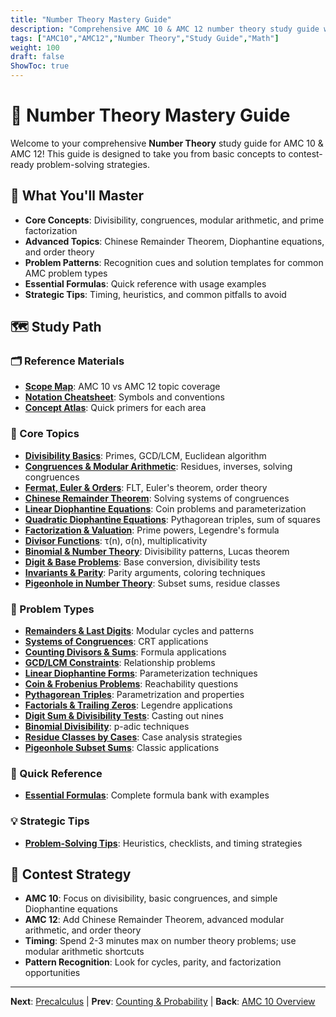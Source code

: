```yaml
---
title: "Number Theory Mastery Guide"
description: "Comprehensive AMC 10 & AMC 12 number theory study guide with topics, problem types, formulas, and tips."
tags: ["AMC10","AMC12","Number Theory","Study Guide","Math"]
weight: 100
draft: false
ShowToc: true
---
```


# 🔢 Number Theory Mastery Guide

Welcome to your comprehensive **Number Theory** study guide for AMC 10 & AMC 12! This guide is designed to take you from basic concepts to contest-ready problem-solving strategies.

## 🎯 What You'll Master

- **Core Concepts**: Divisibility, congruences, modular arithmetic, and prime factorization
- **Advanced Topics**: Chinese Remainder Theorem, Diophantine equations, and order theory
- **Problem Patterns**: Recognition cues and solution templates for common AMC problem types
- **Essential Formulas**: Quick reference with usage examples
- **Strategic Tips**: Timing, heuristics, and common pitfalls to avoid

## 🗺️ Study Path

### 🗂️ Reference Materials
- **[Scope Map](reference/scope-map)**: AMC 10 vs AMC 12 topic coverage
- **[Notation Cheatsheet](reference/notation-cheatsheet)**: Symbols and conventions
- **[Concept Atlas](reference/concept-atlas)**: Quick primers for each area

### 📖 Core Topics
- **[Divisibility Basics](topics/divisibility-basics)**: Primes, GCD/LCM, Euclidean algorithm
- **[Congruences & Modular Arithmetic](topics/congruences-and-modular-arithmetic)**: Residues, inverses, solving congruences
- **[Fermat, Euler & Orders](topics/fermat-euler-orders)**: FLT, Euler's theorem, order theory
- **[Chinese Remainder Theorem](topics/chinese-remainder-theorem)**: Solving systems of congruences
- **[Linear Diophantine Equations](topics/diophantine-equations-linear)**: Coin problems and parameterization
- **[Quadratic Diophantine Equations](topics/diophantine-equations-quadratic)**: Pythagorean triples, sum of squares
- **[Factorization & Valuation](topics/factorization-and-valuation)**: Prime powers, Legendre's formula
- **[Divisor Functions](topics/divisor-functions)**: τ(n), σ(n), multiplicativity
- **[Binomial & Number Theory](topics/binomial-and-number-theory)**: Divisibility patterns, Lucas theorem
- **[Digit & Base Problems](topics/digit-and-base-problems)**: Base conversion, divisibility tests
- **[Invariants & Parity](topics/invariants-and-parity)**: Parity arguments, coloring techniques
- **[Pigeonhole in Number Theory](topics/pigeonhole-in-number-theory)**: Subset sums, residue classes

### 🧩 Problem Types
- **[Remainders & Last Digits](problem-types/remainders-and-last-digits)**: Modular cycles and patterns
- **[Systems of Congruences](problem-types/systems-of-congruences)**: CRT applications
- **[Counting Divisors & Sums](problem-types/counting-divisors-sum-of-divisors)**: Formula applications
- **[GCD/LCM Constraints](problem-types/gcd-lcm-constraints)**: Relationship problems
- **[Linear Diophantine Forms](problem-types/linear-diophantine-forms)**: Parameterization techniques
- **[Coin & Frobenius Problems](problem-types/coin-frobenius-lite)**: Reachability questions
- **[Pythagorean Triples](problem-types/pythagorean-triples)**: Parametrization and properties
- **[Factorials & Trailing Zeros](problem-types/factorials-and-trailing-zeros)**: Legendre applications
- **[Digit Sum & Divisibility Tests](problem-types/digit-sum-and-divisibility-tests)**: Casting out nines
- **[Binomial Divisibility](problem-types/binomial-divisibility-patterns)**: p-adic techniques
- **[Residue Classes by Cases](problem-types/residue-classes-by-cases)**: Case analysis strategies
- **[Pigeonhole Subset Sums](problem-types/pigeonhole-subset-sum-multiples)**: Classic applications

### 📏 Quick Reference
- **[Essential Formulas](formulas/essential-formulas)**: Complete formula bank with examples

### 💡 Strategic Tips
- **[Problem-Solving Tips](tips/problem-solving-tips)**: Heuristics, checklists, and timing strategies

<!-- ## 🚀 Getting Started

1. **Begin with Reference**: Check the [scope map](reference/scope-map) to understand AMC 10 vs AMC 12 coverage
2. **Study Core Topics**: Work through topics in order, focusing on your target contest level
3. **Practice Problem Types**: Use the pattern catalog to recognize and solve common problem structures
4. **Master Formulas**: Keep the [essential formulas](formulas/essential-formulas) handy during practice
5. **Apply Strategic Tips**: Use the [problem-solving tips](tips/problem-solving-tips) to improve your contest performance -->

## 🎯 Contest Strategy

- **AMC 10**: Focus on divisibility, basic congruences, and simple Diophantine equations
- **AMC 12**: Add Chinese Remainder Theorem, advanced modular arithmetic, and order theory
- **Timing**: Spend 2-3 minutes max on number theory problems; use modular arithmetic shortcuts
- **Pattern Recognition**: Look for cycles, parity, and factorization opportunities

---



**Next**: [Precalculus](../precalculus) | **Prev**: [Counting & Probability](../counting-probability) | **Back**: [AMC 10 Overview](../)
